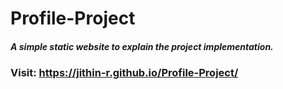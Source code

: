 # Profile-Project

##### A simple static website to explain the project implementation.

### Visit: https://jithin-r.github.io/Profile-Project/
